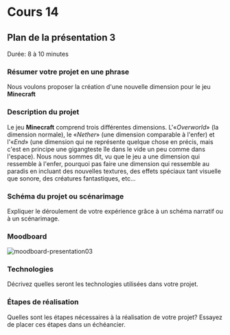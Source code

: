 # Cours 14
## Plan de la présentation 3
Durée: 8 à 10 minutes

### Résumer votre projet en une phrase
Nous voulons proposer la création d'une nouvelle dimension pour le jeu __Minecraft__

### Description du projet 
Le jeu __Minecraft__ comprend trois différentes dimensions. L'«_Overworld_» (la dimension normale), le «_Nether_» (une dimension comparable à l'enfer) et l'«_End_» (une dimension qui ne représente quelque chose en précis, mais c'est en principe une gigangteste île dans le vide un peu comme dans l'espace). Nous nous sommes dit, vu que le jeu a une dimension qui ressemble à l'enfer, pourquoi pas faire une dimension qui ressemble au paradis en incluant des nouvelles textures, des effets spéciaux tant visuelle que sonore, des créatures fantastiques, etc...

### Schéma du projet ou scénarimage
Expliquer le déroulement de votre expérience grâce à un schéma narratif ou à un scénarimage. 

### Moodboard
![moodboard-presentation03](images/moodboard_presentation03) 


### Technologies
Décrivez quelles seront les technologies utilisées dans votre projet. 

### Étapes de réalisation
Quelles sont les étapes nécessaires à la réalisation de votre projet? Essayez de placer ces étapes dans un échéancier. 
